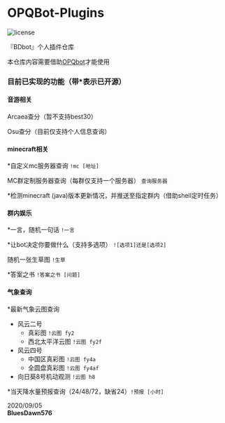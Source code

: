 # OPQBot-Plugins
![license](https://img.shields.io/github/license/BluesDawn576/OPQBot-Plugins)

『BDbot』个人插件仓库

本仓库内容需要借助[OPQbot](https://github.com/OPQBOT/OPQ)才能使用

### 目前已实现的功能（带\*表示已开源）

#### 音游相关

Arcaea查分（暂不支持best30）

Osu查分（目前仅支持个人信息查询）

#### minecraft相关

\*自定义mc服务器查询 `!mc [地址]`

MC群定制服务器查询（每群仅支持一个服务器） `查询服务器`

\*检测minecraft (java)版本更新情况，并推送至指定群内（借助shell定时任务）


#### 群内娱乐

\*一言，随机一句话 `!一言`

\*让bot决定你要做什么（支持多选项） `![选项1]还是[选项2]`

随机一张生草图 `!生草`

\*答案之书 `!答案之书 [问题]`


#### 气象查询

\*最新气象云图查询

+ 风云二号
    + 真彩图 `!云图 fy2`
    + 西北太平洋云图 `!云图 fy2f`
+ 风云四号
    + 中国区真彩图 `!云图 fy4a`
    + 全圆盘真彩图 `!云图 fy4af`
+ 向日葵8号机动观测 `!云图 h8`

\*当天降水量预报查询（24/48/72，缺省24）`!预报 [小时]`

2020/09/05<br>**BluesDawn576**